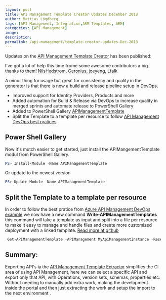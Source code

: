 ```yaml
---
layout: post
title: API Management Template Creator Updates December 2018 
author: Mattias Lögdberg
tags: [API Management, Integration,ARM Templates, ARM]
categories: [API Management]
image: 
description: 
permalink: /api-management/template-creator-updates-Dec-2018
---
```


Updates on the [API Management Template Creator](https://github.com/MLogdberg/APIManagementARMTemplateCreator) has been published:

I've got a lot of help this time frome some awesome contributors a big thanks to them! [NilsHedstrom](https://github.com/nilshedstrom), [Geronius](https://github.com/Geronius), [joeyeng](https://github.com/joeyeng), [Lfalk](https://github.com/lfalck).

A minor thing for usage but great for consistency and quality in the generator is that there is now a build and release pipeline setup in DevOps. 

* Improved support for Identity Providers, Products and more
* Added automation for Build & Release via DevOps to increase quality in merged sprints and automate release to PowerShell Gallery
* Added to PowerShell Gallery [APIManagementTemplate](https://www.powershellgallery.com/packages/APIManagementTemplate/)
* Split the Template to a template per resource to follow [API Management DevOps best pratices](https://github.com/Azure/azure-api-management-devops-example)

## Power Shell Gallery
Now it's mutch easier to get started, just install the APIMangementTemplate modul from PowerShell Gallery.

```powershell
PS> Install-Module -Name APIManagementTemplate
```

Or update to the newest version
```powershell
PS> Update-Module -Name APIManagementTemplate
```

## Split the Template to a template per resource
In order to follow the best pratice from [Azure API Management DevOps example](https://github.com/Azure/azure-api-management-devops-example) we now have a new command **Write-APIManagementTemplates** this command will take a template as input and split into a file per resource to make it easy to manage and handle files and create more customized deployment with a linked template. [Read more at github](https://github.com/MLogdberg/APIManagementARMTemplateCreator)

```powershell
 Get-APIManagementTemplate -APIManagement MyApiManagementInstance -ResourceGroup myResourceGroup -SubscriptionId 80d4fe69-xxxx-4dd2-a938-9250f1c8ab03 | Write-APIManagementTemplates -OutputDirectory C:\temp\templates -SeparatePolicyFile $true
```

## Summary:
Exporting API's ia the [API Management Template Extractor](https://github.com/MLogdberg/APIManagementARMTemplateCreator) simplifies the CI area of using API Management, here we can select a specific API and export only that API, with Operations, version sets, schemas, properties etc. Without needing to manually add extra work, making the development inside the portal and then just extracting the work and setup the import to the next environment .
